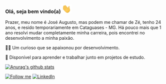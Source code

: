### Olá, seja bem vindo(a) <img src="https://raw.githubusercontent.com/ABSphreak/ABSphreak/master/gifs/Hi.gif" width="30"> 

Prazer, meu nome é José Augusto, mas podem me chamar de Zé, tenho 24 anos, e resido temporariamente em Cataguases - MG.
Há pouco mais que 1 ano resolvi mudar completamente minha carreira, pois encontrei no desenvolvimento a minha paixão.
  
🕵️‍♀️ Um curioso que se apaixonou por desenvolvimento.

👯 Disponível para aprender e trabalhar junto em projetos de estudo.


[![Anurag's github stats](https://github-readme-stats.vercel.app/api?username=augustomegres)](https://github.com/anuraghazra/github-readme-stats)


[<img src="https://img.shields.io/github/followers/augustomegres?label=follow&style=social" height="22" title="Follow me" />](https://github.com/augustomegres) 
[<img src="https://img.shields.io/badge/-LinkedIn-blue?style=flat-square&logo=Linkedin&logoColor=white&link=https://www.linkedin.com/in/josé-augusto-megres-de-oliveira-4a9530183" height="22" title="LinkedIn" />](https://www.linkedin.com/in/josé-augusto-megres-de-oliveira-4a9530183) 




<!--
[![Linkedin](https://icon-icons.com/icons2/652/PNG/32/linkedin_icon-icons.com_59873.png)](https://www.linkedin.com/in/josé-augusto-megres-de-oliveira-4a9530183/)
[![Linkedin](https://icon-icons.com/icons2/652/PNG/48/linkedin_icon-icons.com_59873.png)](https://www.linkedin.com/in/josé-augusto-megres-de-oliveira-4a9530183/)


Here are some ideas to get you started:

- 🔭 I’m currently working on ...
- 🌱 I’m currently learning ...
- 👯 I’m looking to collaborate on ...
- 🤔 I’m looking for help with ...
- 💬 Ask me about ...
- 📫 How to reach me: ...
- 😄 Pronouns: ...
- ⚡ Fun fact: ...
-->

